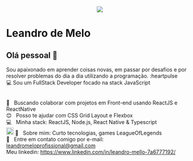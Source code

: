 



<h1 align="center">
  <img align="center" width="auto" src="https://ik.imagekit.io/jbqhfxwn5t/source_gJWeGYxf3j.gif">
</h1>


# Leandro de Melo

## Olá pessoal 👋
Sou apaixonado em aprender coisas novas, em passar por desafios e por resolver problemas do dia a dia utilizando a programação. :heartpulse
<br/>
:computer: Sou um FullStack Developer focado na stack JavaScript 

 
 <br/> :purple_heart: &nbsp; Buscando colaborar com projetos em Front-end usando ReactJS e ReactNative
 <br/> :blush: &nbsp; Posso te ajudar com CSS Grid Layout e Flexbox
 <br/> :computer: &nbsp; Minha stack: ReactJS, Node.js, React Native & Typescript
 <br/>
 <img src="https://ik.imagekit.io/jbqhfxwn5t/tumblr_n82wcrEHTy1sibomdo3_400_NQYQ4xb4u4.gif" width="20" heigth="20"/> 💬  &nbsp; 
 Sobre mim: Curto tecnologias, games LeagueOfLegends
 <br/> :email: &nbsp; Entre em contato comigo por e-mail: leandromeloprofissional@gmail.com
 <br/> Meu linkedin: https://www.linkedin.com/in/leandro-mello-7a6777192/


